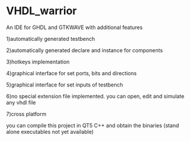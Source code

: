 # VHDL_warrior

An IDE for GHDL and GTKWAVE with additional features

1)automatically generated testbench

2)automatically generated declare and instance for components

3)hotkeys implementation

4)graphical interface for set ports, bits and directions

5)graphical interface for set inputs of testbench

6)no special extension file implemented. you can open, edit and simulate any vhdl file

7)cross platform


you can compile this project in QT5 C++ and obtain the binaries (stand alone executables not yet available)


